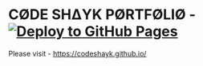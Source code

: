 # CØDE SHΔYK PØRTFØLIØ -  [![Deploy to GitHub Pages](https://github.com/CodeShayk/codeshayk.github.io/actions/workflows/deploy-gh-pages.yml/badge.svg)](https://github.com/CodeShayk/codeshayk.github.io/actions/workflows/deploy-gh-pages.yml) 
 
 Please visit - https://codeshayk.github.io/ 

